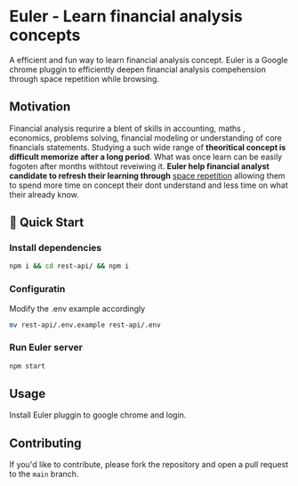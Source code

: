 # Euler - Learn financial analysis concepts

A efficient and fun way to learn financial analysis concept. Euler is a Google chrome pluggin to efficiently deepen financial analysis compehension through space repetition while browsing.

## Motivation

Financial analysis requrire a blent of skills in  accounting, maths , economics, problems solving, financial modeling or understanding of core financials statements. Studying a such wide range of **theoritical concept is difficult memorize after a long period**. What was once learn can be easily fogoten after months withtout reveiwing it. **Euler help financial analyst candidate to refresh their learning through** [space repetition](https://en.wikipedia.org/wiki/Spaced_repetition) allowing them to spend more time on concept their dont understand and less time on what their already know.

## 🚀 Quick Start

### Install dependencies

```bash
npm i && cd rest-api/ && npm i 
```

### Configuratin

Modify the .env example accordingly 

```bash
mv rest-api/.env.example rest-api/.env
```

### Run Euler server

```bash
npm start
```

## Usage

Install Euler pluggin to google chrome and login.

## Contributing

If you'd like to contribute, please fork the repository and open a pull request to the `main` branch.
